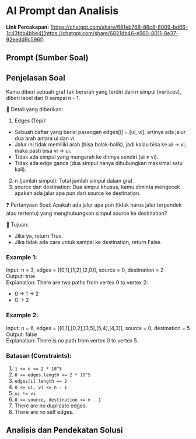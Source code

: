 # AI Prompt dan Analisis

**Link Percakapan:** [https://chatgpt.com/share/681eb768-86c8-8009-bd66-1c43fdb4bbe4](https://chatgpt.com/share/6821db46-e560-8011-8e37-92eedd9c596f)

## Prompt (Sumber Soal)

## Penjelasan Soal

Kamu diberi sebuah graf tak berarah yang terdiri dari n simpul (vertices), diberi label dari 0 sampai n - 1.

📎 Detail yang diberikan:
1. Edges (Tepi):
- Sebuah daftar yang berisi pasangan edges[i] = [ui, vi], artinya ada jalur dua arah antara ui dan vi.
- Jalur ini tidak memiliki arah (bisa bolak-balik), jadi kalau bisa ke ui → vi, maka pasti bisa vi → ui.
- Tidak ada simpul yang mengarah ke dirinya sendiri (ui ≠ vi).
- Tidak ada edge ganda (dua simpul hanya dihubungkan maksimal satu kali).
2. n (jumlah simpul): Total jumlah simpul dalam graf.
3. source dan destination: Dua simpul khusus, kamu diminta mengecek apakah ada jalur apa pun dari source ke destination.

❓ Pertanyaan Soal:
Apakah ada jalur apa pun (tidak harus jalur terpendek atau tertentu) yang menghubungkan simpul source ke destination?

🧠 Tujuan:
- Jika ya, return True.
- Jika tidak ada cara untuk sampai ke destination, return False.

### Example 1:
Input: n = 3, edges = [[0,1],[1,2],[2,0]], source = 0, destination = 2  
Output: true  
Explanation: There are two paths from vertex 0 to vertex 2:
- 0 → 1 → 2  
- 0 → 2  

### Example 2:
Input: n = 6, edges = [[0,1],[0,2],[3,5],[5,4],[4,3]], source = 0, destination = 5  
Output: false  
Explanation: There is no path from vertex 0 to vertex 5.  

### Batasan (Constraints):
1. `1 <= n <= 2 * 10^5`
2. `0 <= edges.length <= 2 * 10^5`
3. `edges[i].length == 2`
4. `0 <= ui, vi <= n - 1`
5. `ui != vi`
6. `0 <= source, destination <= n - 1`
7. There are no duplicate edges.
8. There are no self edges.

## Analisis dan Pendekatan Solusi
